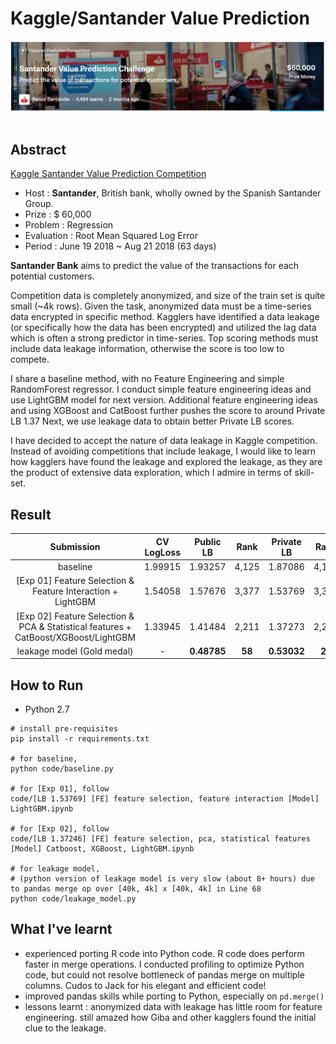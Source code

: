 # Kaggle/Santander Value Prediction

<div align="center">
  <img src="rsc/logo.png"><br><br>
</div>

## Abstract
[Kaggle Santander Value Prediction Competition](https://www.kaggle.com/c/santander-value-prediction-challenge)

- Host : **Santander**, British bank, wholly owned by the Spanish Santander Group.
- Prize : $ 60,000
- Problem : Regression
- Evaluation : Root Mean Squared Log Error
- Period : June 19 2018 ~ Aug 21 2018 (63 days)

**Santander Bank** aims to predict the value of the transactions for each potential customers.

Competition data is completely anonymized, and size of the train set is quite small (~4k rows). Given the task, anonymized data must be a time-series data encrypted in specific method. Kagglers have identified a data leakage (or specifically how the data has been encrypted) and utilized the lag data which is often a strong predictor in time-series. Top scoring methods must include data leakage information, otherwise the score is too low to compete. 

I share a baseline method, with no Feature Engineering and simple RandomForest regressor.
I conduct simple feature engineering ideas and use LightGBM model for next version.
Additional feature engineering ideas and using XGBoost and CatBoost further pushes the score to around Private LB 1.37
Next, we use leakage data to obtain better Private LB scores.

I have decided to accept the nature of data leakage in Kaggle competition. Instead of avoiding competitions that include leakage, I would like to learn how kagglers have found the leakage and explored the leakage, as they are the product of extensive data exploration, which I admire in terms of skill-set.


## Result
| Submission | CV LogLoss | Public LB | Rank | Private LB | Rank |
|:----------:|:----------:|:---------:|:----:|:----------:|:----:|
| baseline | 1.99915 | 1.93257 | 4,125 | 1.87086 | 4,106
| [Exp 01] Feature Selection & Feature Interaction + LightGBM | 1.54058 | 1.57676 | 3,377 | 1.53769 | 3,379
| [Exp 02] Feature Selection & PCA & Statistical features + CatBoost/XGBoost/LightGBM | 1.33945 | 1.41484 | 2,211 | 1.37273 | 2,206
| leakage model (Gold medal) | - | **0.48785** | **58** | **0.53032** | **28**


## How to Run
- Python 2.7

```
# install pre-requisites
pip install -r requirements.txt

# for baseline,
python code/baseline.py

# for [Exp 01], follow
code/[LB 1.53769] [FE] feature selection, feature interaction [Model] LightGBM.ipynb

# for [Exp 02], follow
code/[LB 1.37246] [FE] feature selection, pca, statistical features [Model] Catboost, XGBoost, LightGBM.ipynb

# for leakage model,
# (python version of leakage model is very slow (about 8+ hours) due to pandas merge op over [40k, 4k] x [40k, 4k] in Line 68
python code/leakage_model.py
```

## What I've learnt
- experienced porting R code into Python code. R code does perform faster in merge operations. I conducted profiling to optimize Python code, but could not resolve bottleneck of pandas merge on multiple columns. Cudos to Jack for his elegant and efficient code!
- improved pandas skills while porting to Python, especially on `pd.merge()`
- lessons learnt : anonymized data with leakage has little room for feature engineering. still amazed how Giba and other kagglers found the initial clue to the leakage.
